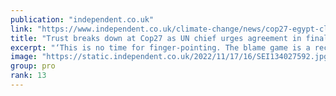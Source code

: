 ```yaml
---
publication: "independent.co.uk"
link: "https://www.independent.co.uk/climate-change/news/cop27-egypt-climate-sharm-el-sheikh-b2227355.html"
title: "Trust breaks down at Cop27 as UN chief urges agreement in final 24 hours"
excerpt: "‘This is no time for finger-pointing. The blame game is a recipe for mutually assured destruction,’ UN secretary-general Antonio Guterres warns "
image: "https://static.independent.co.uk/2022/11/17/16/SEI134027592.jpg?quality=75&width=1200&auto=webp"
group: pro
rank: 13
---
```

